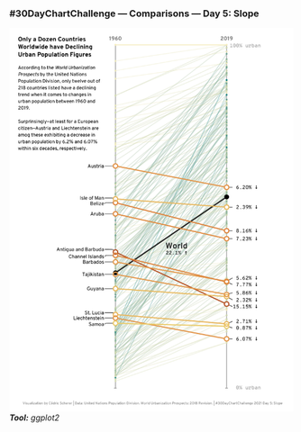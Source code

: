 ### #30DayChartChallenge — Comparisons — Day 5: Slope
![](https://raw.githubusercontent.com/Z3tt/30DayChartChallenge/main/05_slope/05_slope.png)<br>***Tool:*** *ggplot2*
